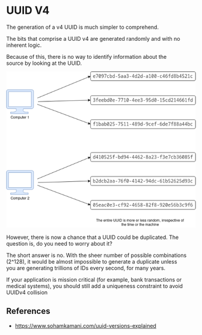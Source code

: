 # UUID V4

The generation of a v4 UUID is much simpler to comprehend.

The bits that comprise a UUID v4 are generated randomly and with no inherent logic.

Because of this, there is no way to identify information about the  
source by looking at the UUID.

![](v4-diagram.png)

However, there is now a chance that a UUID could be duplicated. The question is, do you need to worry about it?

The short answer is no. With the sheer number of possible combinations  
(2^128), it would be almost impossible to generate a duplicate unless  
you are generating trillions of IDs every second, for many years.

If your application is mission critical (for example, bank transactions or medical systems), you should still add a uniqueness constraint to avoid UUIDv4 collision

## References

- https://www.sohamkamani.com/uuid-versions-explained
